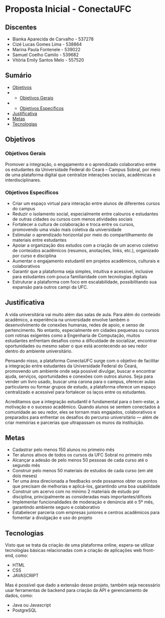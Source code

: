 # Proposta Inicial - ConectaUFC

## Discentes
- Bianka Aparecida de Carvalho - 537278
- Cizé Lucas Gomes Lima - 538864
- Marina Paula Fontenele - 539022
- Samuel Coelho Camilo - 539682
- Vitória Emily Santos Melo - 557520

## Sumário

- [Objetivos](#objetivos)
- - [Objetivos Gerais](#objetivos-gerais)
- - [Objetivos Especificos](#objetivos-especificos)
- [Justificativa](#justificativa)
- [Metas](#metas)
- [Tecnologias](#tecnologias)

## Objetivos

### Objetivos Gerais

Promover a integração, o engajamento e o aprendizado colaborativo entre os estudantes da Universidade Federal do Ceará – Campus Sobral, por meio de uma plataforma digital que centralize interações sociais, acadêmicas e interdisciplinares.

### Objetivos Especificos

- Criar um espaço virtual para interação entre alunos de diferentes cursos do campus
- Reduzir o isolamento social, especialmente entre calouros e estudantes de outras cidades ou cursos com menos atividades sociais
- Fortalecer a cultura de colaboração e troca entre os cursos, promovendo uma visão mais coletiva da universidade
- Estimular o aprendizado horizontal por meio do compartilhamento de materiais entre estudantes
- Apoiar a organização dos estudos com a criação de um acervo coletivo de conteúdos acadêmicos (resumos, anotações, links, etc.), organizado por curso e disciplina
- Aumentar o engajamento estudantil em projetos acadêmicos, culturais e colaborativos
- Garantir que a plataforma seja simples, intuitiva e acessível, inclusive para estudantes com pouca familiaridade com tecnologias digitais
- Estruturar a plataforma com foco em escalabilidade, possibilitando sua expansão para outros campi da UFC.

## Justificativa

A vida universitária vai muito além das salas de aula. Para além do conteúdo acadêmico, a experiência na universidade envolve também o desenvolvimento de conexões humanas, redes de apoio, e senso de pertencimento. No entanto, especialmente em cidades pequenas ou cursos com rotinas exigentes como a Engenharia de Computação, muitos estudantes enfrentam desafios como a dificuldade de socializar, encontrar oportunidades ou mesmo saber o que está acontecendo ao seu redor dentro do ambiente universitário.

Pensando nisso, a plataforma ConectaUFC surge com o objetivo de facilitar a integração entre estudantes da Universidade Federal do Ceará, promovendo um ambiente onde seja possível divulgar, buscar e encontrar ajuda, serviços, oportunidades e conexões com outros alunos. Seja para vender um livro usado, buscar uma carona para o campus, oferecer aulas particulares ou formar grupos de estudo, a plataforma oferece um espaço centralizado e acessível para fortalecer os laços entre os estudantes.

Acreditamos que a integração estudantil é fundamental para o bem-estar, a motivação e o sucesso acadêmico. Quando alunos se sentem conectados à comunidade ao seu redor, eles se tornam mais engajados, colaborativos e preparados para enfrentar os desafios do percurso universitário — além de criar memórias e parcerias que ultrapassam os muros da instituição.

## Metas

- Cadastrar pelo menos 150 alunos no primeiro mês
- Ter alunos ativos de todos os cursos da UFC Sobral no primeiro mês
- Alcançar a adesão de pelo menos 50 pessoas de cada curso até o segundo mês
- Construir pelo menos 50 materiais de estudos de cada curso (em até dois
meses)
- Ter  uma  área  direcionada  a  feedbacks onde possamos obter os pontos que
precisam de melhorias e aplicá-los, garantindo uma boa usabilidade
- Construir um acervo com no mínimo 2 materiais de estudo por disciplina,
principalmente as consideradas mais importantes/difíceis
- Implementar funcionalidades de moderação e denúncia até o 5º mês,
garantindo ambiente seguro e colaborativo
- Estabelecer  parceria  com  empresas  juniores  e  centros  acadêmicos  para
fomentar a divulgação e uso do projeto

## Tecnologias

Visto que se trata da criação de uma plataforma online, espera-se utilizar tecnologías
básicas relacionadas com a criação de aplicações web front-end, como:

- HTML
- CSS
- JAVASCRIPT

Mas  é  possível  que  dado  a  extensão  desse  projeto,  também  seja  necessário  usar
ferramentas de backend para criação da API e gerenciamento de dados, como:

- Java ou Javascript
- PostgreSQL
